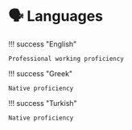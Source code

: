# 🗣 Languages


!!! success "English"

    Professional working proficiency


!!! success "Greek"

    Native proficiency


!!! success "Turkish"

    Native proficiency

